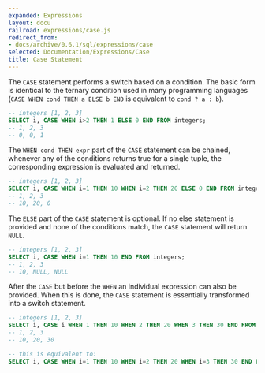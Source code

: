 ```yaml
---
expanded: Expressions
layout: docu
railroad: expressions/case.js
redirect_from:
- docs/archive/0.6.1/sql/expressions/case
selected: Documentation/Expressions/Case
title: Case Statement
---
```


<div id="rrdiagram"></div>

The `CASE` statement performs a switch based on a condition. The basic form is identical to the ternary condition used in many programming languages (`CASE WHEN cond THEN a ELSE b END` is equivalent to `cond ? a : b`).
```sql
-- integers [1, 2, 3]
SELECT i, CASE WHEN i>2 THEN 1 ELSE 0 END FROM integers;
-- 1, 2, 3
-- 0, 0, 1
```

The `WHEN cond THEN expr` part of the `CASE` statement can be chained, whenever any of the conditions returns true for a single tuple, the corresponding expression is evaluated and returned.

```sql
-- integers [1, 2, 3]
SELECT i, CASE WHEN i=1 THEN 10 WHEN i=2 THEN 20 ELSE 0 END FROM integers;
-- 1, 2, 3
-- 10, 20, 0
```

The `ELSE` part of the `CASE` statement is optional. If no else statement is provided and none of the conditions match, the `CASE` statement will return `NULL`.

```sql
-- integers [1, 2, 3]
SELECT i, CASE WHEN i=1 THEN 10 END FROM integers;
-- 1, 2, 3
-- 10, NULL, NULL
```

After the `CASE` but before the `WHEN` an individual expression can also be provided. When this is done, the `CASE` statement is essentially transformed into a switch statement.

```sql
-- integers [1, 2, 3]
SELECT i, CASE i WHEN 1 THEN 10 WHEN 2 THEN 20 WHEN 3 THEN 30 END FROM integers;
-- 1, 2, 3
-- 10, 20, 30

-- this is equivalent to:
SELECT i, CASE WHEN i=1 THEN 10 WHEN i=2 THEN 20 WHEN i=3 THEN 30 END FROM integers;
```